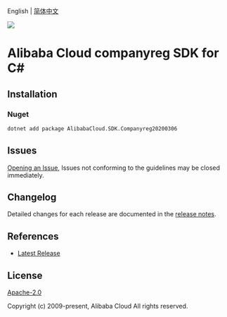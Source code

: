 English | [简体中文](README-CN.md)

![](https://aliyunsdk-pages.alicdn.com/icons/AlibabaCloud.svg)

# Alibaba Cloud companyreg SDK for C#

## Installation

### Nuget

```bash
dotnet add package AlibabaCloud.SDK.Companyreg20200306
```

## Issues

[Opening an Issue](https://github.com/aliyun/alibabacloud-csharp-sdk/issues/new), Issues not conforming to the guidelines may be closed immediately.

## Changelog

Detailed changes for each release are documented in the [release notes](./ChangeLog.md).

## References

* [Latest Release](https://github.com/aliyun/alibabacloud-csharp-sdk/)

## License

[Apache-2.0](http://www.apache.org/licenses/LICENSE-2.0)

Copyright (c) 2009-present, Alibaba Cloud All rights reserved.
